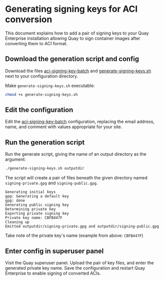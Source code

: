 # Generating signing keys for ACI conversion

This document explains how to add a pair of signing keys to your Quay Enterprise installation allowing Quay to sign container images after converting them to ACI format.

## Download the generation script and config

Download the files [aci-signing-key-batch](aci-signing-key-batch) and [generate-signing-keys.sh](generate-signing-keys.sh) next to your configuration directory.

Make `generate-signing-keys.sh` executable:

```sh
chmod +x generate-signing-keys.sh
```

## Edit the configuration

Edit the [aci-signing-key-batch](aci-signing-key-batch) configuration, replacing the email address, name, and comment with values appropriate for your site.

## Run the generation script

Run the generate script, giving the name of an output directory as the argument:

```sh
./generate-signing-keys.sh outputdir
```

The script will create a pair of files beneath the given directory named `signing-private.gpg` and `signing-public.gpg`.

```
Generating initial keys
gpg: Generating a default key
gpg: done
Generating public signing key
Determining private key
Exporting private signing key
Private key name: CBFB447F
Cleaning up
Emitted outputdir/signing-private.gpg and outputdir/signing-public.gpg
```

Take note of the private key's name (example from above: `CBFB447F`)

## Enter config in superuser panel

Visit the Quay superuser panel. Upload the pair of key files, and enter the generated private key name. Save the configuration and restart Quay Enterprise to enable signing of converted ACIs.
